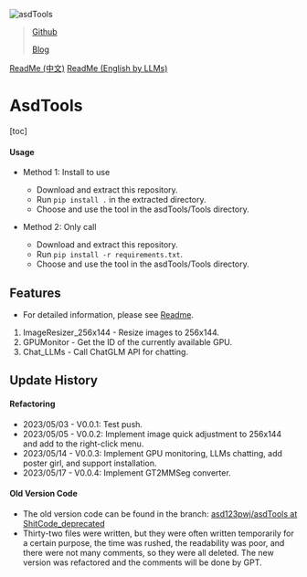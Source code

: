 ![asdTools](asdTools.png "asdTools")

> [Github](https://github.com/asd123pwj/asdTools)
>
> [Blog](https://mwhls.top/project/asdtools)

[ReadMe (中文)](Readme.md)
[ReadMe (English by LLMs)](Readme_en.md)

# AsdTools

[toc]

#### Usage

- Method 1: Install to use

  - Download and extract this repository.
  - Run `pip install .` in the extracted directory.
  - Choose and use the tool in the asdTools/Tools directory.
- Method 2: Only call

  - Download and extract this repository.
  - Run `pip install -r requirements.txt`.
  - Choose and use the tool in the asdTools/Tools directory.

## Features

- For detailed information, please see [Readme](asdTools/Tools/Readme.md).

1. ImageResizer_256x144 - Resize images to 256x144.
2. GPUMonitor - Get the ID of the currently available GPU.
3. Chat_LLMs - Call ChatGLM API for chatting.

## Update History

#### Refactoring

- 2023/05/03 - V0.0.1: Test push.
- 2023/05/05 - V0.0.2: Implement image quick adjustment to 256x144 and add to the right-click menu.
- 2023/05/14 - V0.0.3: Implement GPU monitoring, LLMs chatting, add poster girl, and support installation.
- 2023/05/17 - V0.0.4: Implement GT2MMSeg converter.

#### Old Version Code

- The old version code can be found in the branch: [asd123pwj/asdTools at ShitCode_deprecated](https://github.com/asd123pwj/asdTools/tree/ShitCode_deprecated)
- Thirty-two files were written, but they were often written temporarily for a certain purpose, the time was rushed, the readability was poor, and there were not many comments, so they were all deleted. The new version was refactored and the comments will be done by GPT.
